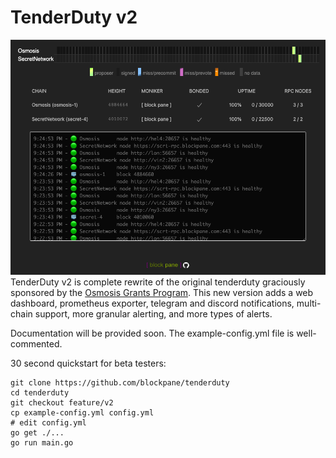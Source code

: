 # TenderDuty v2

![dashboard screenshot](docs/dash.png)
TenderDuty v2 is complete rewrite of the original tenderduty graciously sponsored by the [Osmosis Grants Program](https://grants.osmosis.zone/). This new version adds a web dashboard, prometheus exporter, telegram and discord notifications, multi-chain support, more granular alerting, and more types of alerts.

Documentation will be provided soon. The example-config.yml file is well-commented.

30 second quickstart for beta testers:

```
git clone https://github.com/blockpane/tenderduty
cd tenderduty
git checkout feature/v2
cp example-config.yml config.yml
# edit config.yml
go get ./...
go run main.go
```